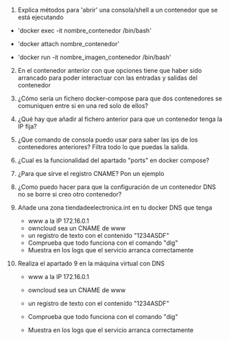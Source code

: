 
1. Explica métodos para 'abrir' una consola/shell a un contenedor que se está ejecutando

- 'docker exec -it nombre_contenedor /bin/bash'

- 'docker attach nombre_contenedor'

- 'docker run -it nombre_imagen_contenedor /bin/bash'


2. En el contenedor anterior con que opciones tiene que haber sido arrancado para poder interactuar con las entradas y salidas del contenedor



3. ¿Cómo sería un fichero docker-compose para que dos contenedores se comuniquen entre si en una red solo de ellos?



4. ¿Qué hay que añadir al fichero anterior para que un contenedor tenga la IP fija?



5. ¿Que comando de consola puedo usar para saber las ips de los contenedores anteriores? Filtra todo lo que puedas la salida.



6. ¿Cual es la funcionalidad del apartado "ports" en docker compose?



7. ¿Para que sirve el registro CNAME? Pon un ejemplo



8. ¿Como puedo hacer para que la configuración de un contenedor DNS no se borre si creo otro contenedor?



9. Añade una zona tiendadeelectronica.int en tu docker DNS que tenga

    - www a la IP 172.16.0.1
    - owncloud sea un CNAME de www
    - un registro de texto con el contenido "1234ASDF"
    - Comprueba que todo funciona con el comando "dig"
    - Muestra en los logs que el servicio arranca correctamente



10. Realiza el apartado 9 en la máquina virtual con DNS

    - www a la IP 172.16.0.1

    - owncloud sea un CNAME de www

    - un registro de texto con el contenido "1234ASDF"

    - Comprueba que todo funciona con el comando "dig"

    - Muestra en los logs que el servicio arranca correctamente



